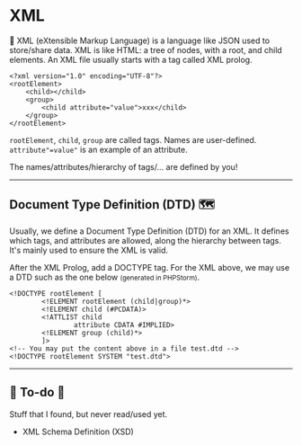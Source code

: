 # XML

<div class="row row-cols-md-2"><div>

📝 XML (eXtensible Markup Language) is a language like JSON used to store/share data. XML is like HTML: a tree of nodes, with a root, and child elements. An XML file usually starts with a tag called XML prolog.

```xml!
<?xml version="1.0" encoding="UTF-8"?>
<rootElement>
    <child></child>
    <group>
        <child attribute="value">xxx</child>
    </group>
</rootElement>
```
</div><div>

`rootElement`, `child`, `group` are called tags. Names are user-defined. `attribute"=value"` is an example of an attribute.

The names/attributes/hierarchy of tags/... are defined by you!
</div></div>

<hr class="sep-both">

## Document Type Definition (DTD) 🗺️

<div class="row row-cols-md-2"><div>

Usually, we define a Document Type Definition (DTD) for an XML. It defines which tags, and attributes are allowed, along the hierarchy between tags. It's mainly used to ensure the XML is valid.

After the XML Prolog, add a DOCTYPE tag. For the XML above, we may use a DTD such as the one below <small>(generated in PHPStorm)</small>.
</div><div>

```xml!
<!DOCTYPE rootElement [
        <!ELEMENT rootElement (child|group)*>
        <!ELEMENT child (#PCDATA)>
        <!ATTLIST child
                attribute CDATA #IMPLIED>
        <!ELEMENT group (child)*>
        ]>
<!-- You may put the content above in a file test.dtd -->
<!DOCTYPE rootElement SYSTEM "test.dtd">
```
</div></div>

<hr class="sep-both">

## 👻 To-do 👻

Stuff that I found, but never read/used yet.

<div class="row row-cols-md-2"><div>

* XML Schema Definition (XSD)
</div><div>
</div></div>